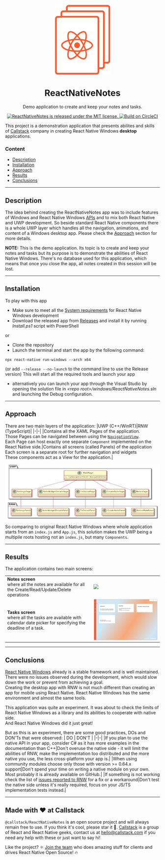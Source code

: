 <p align="center">
  <img src="./Resources/img/RNN_README_logo_icon_orange.png"/>
  <h1 align="center"> ReactNativeNotes </h1>
</p>
<p align="center">
    Demo application to create and keep your notes and tasks.
</p>
<p align="center">
    <a href="https://github.com/callstack/ReactNativeNotes/blob/main/LICENSE">
        <img src="https://img.shields.io/github/license/callstack/ReactNativeNotes?style=plastic" alt="ReactNativeNotes is released under the MIT license." />
    </a>
    <a href="https://app.circleci.com/pipelines/github/callstack/ReactNativeNotes">
        <img src="https://circleci.com/gh/callstack/ReactNativeNotes/tree/main.svg?style=shield" alt="Build on CircleCI" />
    </a>
</p>


This project is a demonstration application that presents abilites and skills of [Callstack](https://callstack.com) company in creating React Native Windows **desktop** applications.

### **Content** ###
* [Description](#Description)
* [Installation](#Installation)
* [Approach](#Approach)
* [Results](#Results)
* [Conclusions](#Conclusions)

---

## Description ##

The idea behind creating the ReactNativeNotes app was to include features of Windows and React Native Windows [APIs](https://docs.microsoft.com/en-us/windows/uwp/cpp-and-winrt-apis/consume-apis) and to mix both React Native and UWP development.
So beside standard React Native components there is a whole UWP layer which handles all the navigation, animations, and content of a Windows desktop app.
Please check the [Approach](#Approach) section for more details.

**NOTE:** This is the demo application. Its topic is to create and keep your notes and tasks but its purpose is to demonstrate the abilities of React Native Windows. There's no database used for this application, which means that once you close the app, all notes created in this session will be lost.


---
  
## Installation ##

To play with this app
* Make sure to meet all the [System requirements](https://microsoft.github.io/react-native-windows/docs/rnw-dependencies) for React Native Windows development
* Download the released app from [Releases](https://github.com/orgs/callstack/packages?repo_name=ReactNativeNotes) and install it by running *Install.ps1* script with PowerShell

or

* Clone the repository
* Launch the terminal and start the app by the following command:
```
npx react-native run-windows --arch x64
```
(or add `--release --no-launch` to the command line to use the Release version)
This will start all the required tools and launch your app
* alternatively you can launch your app through the Visual Studio by opening the solution file in *\<repo root>/windows/ReactNativeNotes.sln* and launching the Debug configuration.


---

## Approach ##

There are two main layers of the application:
|UWP (C++/WinRT)|RNW (TypeScript)|
|-|-|
|Contains all the XAML Pages of the application.<br>Those Pages can be navigated between using the [`NavigationView`](https://docs.microsoft.com/en-us/uwp/api/windows.ui.xaml.controls.navigationview?view=winrt-20348).<br>Each Page can host exactly one separate `Component` implemented on the React Native side.|Contains all screens (called Panels) of the application<br>Each screen is a separate root for further navigation and widgets<br>These components act as a View for the application.|


![Architecture diagram](./Resources/README-arch_raw_transparent.png)

So comparing to original React Native Windows where whole application starts from an `index.js` and `App.js`, this solution makes the UWP being a multipile roots hosting not an `index.js`, but many `Components`.


---

## Results ##

The application contains two main screens:

|||
|-|-|
|**Notes screen**<br>where all the notes are available for all the Create/Read/Update/Delete operations | ![](./Resources/CRUD-presentation.gif)|
|**Tasks screen**<br>where all the tasks are available with calendar date picker for specifying the deadline of a task.|![](./Resources/README-tasks.gif)|


---

## Conclusions ##

[React Native Windows](https://github.com/microsoft/react-native-windows) already is a stable framework and is well maintained. There were no issues observed during the development, which would slow down the work or prevent from achieving a goal.
<br/>Creating the desktop app with RNW is not much different than creating an app for mobile using React Native. React Native Windows has the same environment and almost the same tools.

This application was quite an experiment. It was about to check the limits of React Native Windows as a library and its abilities to cooperate with native side.
<br/>And React Native Windows did it just great!

But as this is an experiment, there are some good practices, DOs and DON'Ts that were observed:
| DO | DON'T |
|-|-|
|If you plan to use the native API in your app, consider C# as it has more examples in the documentation than C++|Don't overuse the native side - it will limit the abilities of RNW, make the implementation too distributed and the more native you use, the less cross-platform your app is.|
|When using community modules choose only those with version >= 0.64.x support|Don't spend your time on writing a native module on your own. Most probably it is already available on GitHub.|
|If something is not working check the list of [issues reported to RNW](https://github.com/microsoft/react-native-windows/issues) for a fix or a workaround|Don't test the native side unless it's really required, focus on your JS/TS implementation tests instead.|


---

## Made with ❤️ at Callstack

`@callstack/ReactNativeNotes` is an open source project and will always remain free to use. If you think it's cool, please star it 🌟. [Callstack](https://callstack.com/) is a group of React and React Native geeks, contact us at [hello@callstack.com](mailto:hello@callstack.com) if you need any help with these or just want to say hi!

Like the project? ⚛️ [Join the team](https://callstack.com/careers) who does amazing stuff for clients and drives React Native Open Source! 🔥
